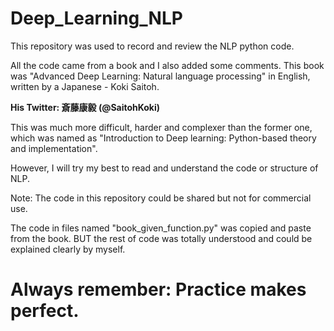 # Deep_Learning_NLP

This repository was used to record and review the NLP python code.

All the code came from a book and I also added some comments. This book was "Advanced Deep Learning: Natural language processing" in English, written by a Japanese - Koki Saitoh. 

**His Twitter: 斎藤康毅 (@SaitohKoki)**

This was much more difficult, harder and complexer than the former one, which was named as "Introduction to Deep learning: Python-based theory and implementation".

However, I will try my best to read and understand the code or structure of NLP.

Note: The code in this repository could be shared but not for commercial use.


The code in files named "book_given_function.py" was copied and paste from the book. BUT the rest of code was totally understood and could be explained clearly by myself.

# Always remember: Practice makes perfect.
